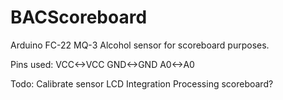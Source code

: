 # BACScoreboard
Arduino FC-22 MQ-3 Alcohol sensor for scoreboard purposes.

Pins used:
VCC<->VCC
GND<->GND
A0<->A0

Todo:
Calibrate sensor
LCD Integration
Processing scoreboard?
